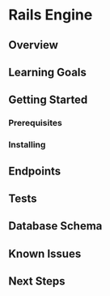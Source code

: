 # Rails Engine 

## Overview 

## Learning Goals 

## Getting Started 

### Prerequisites
### Installing

## Endpoints

## Tests

## Database Schema 

## Known Issues

## Next Steps
